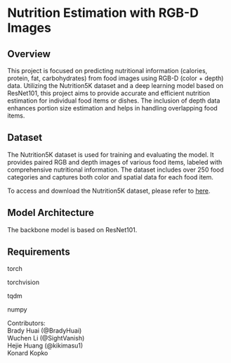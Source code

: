 # Nutrition Estimation with RGB-D Images

## Overview

This project is focused on predicting nutritional information (calories, protein, fat, carbohydrates) from food images using RGB-D (color + depth) data. Utilizing the Nutrition5K dataset and a deep learning model based on ResNet101, this project aims to provide accurate and efficient nutrition estimation for individual food items or dishes. The inclusion of depth data enhances portion size estimation and helps in handling overlapping food items.

## Dataset

The Nutrition5K dataset is used for training and evaluating the model. It provides paired RGB and depth images of various food items, labeled with comprehensive nutritional information. The dataset includes over 250 food categories and captures both color and spatial data for each food item.

To access and download the Nutrition5K dataset, please refer to [here](https://github.com/google-research-datasets/Nutrition5k).

## Model Architecture

The backbone model is based on ResNet101.

## Requirements
torch

torchvision

tqdm

numpy



Contributors:\
Brady Huai (@BradyHuai)\
Wuchen Li (@SightVanish)\
Hejie Huang (@kikimasu1)\
Konard Kopko

